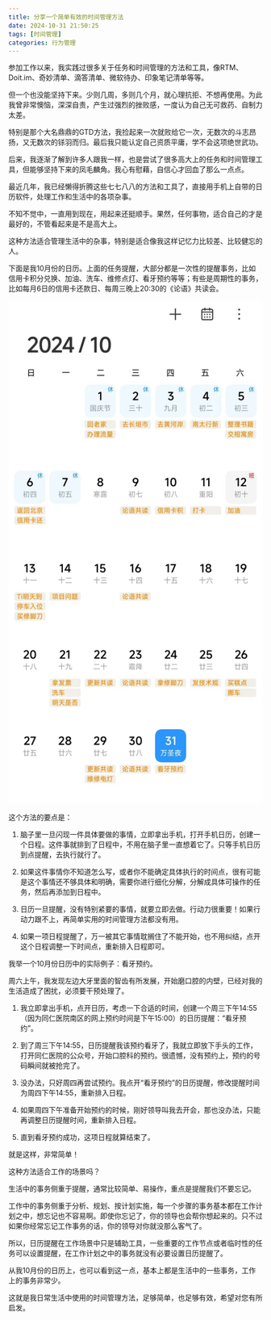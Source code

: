 ```yaml
---
title: 分享一个简单有效的时间管理方法
date: 2024-10-31 21:50:25
tags: [时间管理]
categories: 行为管理
---
```

参加工作以来，我实践过很多关于任务和时间管理的方法和工具，像RTM、Doit.im、奇妙清单、滴答清单、微软待办、印象笔记清单等等。

但一个也没能坚持下来。少则几周，多则几个月，就心理抗拒、不想再使用。为此我曾非常懊恼，深深自责，产生过强烈的挫败感，一度认为自己无可救药、自制力太差。

特别是那个大名鼎鼎的GTD方法，我捡起来一次就败给它一次，无数次的斗志昂扬，又无数次的铩羽而归。最后我只能认定自己资质平庸，学不会这项绝世武功。

后来，我逐渐了解到许多人跟我一样，也是尝试了很多高大上的任务和时间管理工具，但能够坚持下来的凤毛麟角。我心有慰藉，自信心才回血了那么一点点。

最近几年，我已经懒得折腾这些七七八八的方法和工具了，直接用手机上自带的日历软件，处理工作和生活中的各项杂事。

不知不觉中，一直用到现在，用起来还挺顺手。果然，任何事物，适合自己的才是最好的，不管看起来是不是高大上。

这种方法适合管理生活中的杂事，特别是适合像我这样记忆力比较差、比较健忘的人。

下面是我10月份的日历。上面的任务提醒，大部分都是一次性的提醒事务，比如信用卡积分兑换、加油、洗车、维修点灯、看牙预约等等；有些是周期性的事务，比如每月6日的信用卡还款日、每周三晚上20:30的《论语》共读会。

![](分享一个简单有效的时间管理方法/日程.png)

这个方法的要点是：

1. 脑子里一旦闪现一件具体要做的事情，立即拿出手机，打开手机日历，创建一个日程。这件事就排到了日程中，不用在脑子里一直想着它了。只等手机日历到点提醒，去执行就行了。

2. 如果这件事情你不知道怎么写，或者你不能确定具体执行的时间点，很有可能是这个事情还不够具体和明确，需要你进行细化分解，分解成具体可操作的任务，然后再添加到日程中。

3. 日历一旦提醒，没有特别紧要的事情，就要立即去做。行动力很重要！如果行动力跟不上，再简单实用的时间管理方法都没有用。

4. 如果一项日程提醒了，万一被其它事情耽搁住了不能开始，也不用纠结，点开这个日程调整一下时间点，重新排入日程即可。

我举一个10月份日历中的实际例子：看牙预约。

周六上午，我发现左边大牙里面的智齿有所发展，开始磨口腔的内壁，已经对我的生活造成了困扰，必须要干预处理了。

1. 我立即拿出手机，点开日历，考虑一下合适的时间，创建一个周三下午14:55（因为同仁医院南区的网上预约时间是下午15:00）的日历提醒：“看牙预约”。

2. 到了周三下午14:55，日历提醒我该预约看牙了，我就立即放下手头的工作，打开同仁医院的公众号，开始口腔科的预约。很遗憾，没有预约上，预约的号码瞬间就被抢完了。

3. 没办法，只好周四再尝试预约。我点开“看牙预约”的日历提醒，修改提醒时间为周四下午14:55，重新排入日程。

4. 如果周四下午准备开始预约的时候，刚好领导叫我去开会，那也没办法，只能再调整日历提醒时间，重新排入日程。

5. 直到看牙预约成功，这项日程就算结束了。

就是这样，非常简单！

这种方法适合工作的场景吗？

生活中的事务侧重于提醒，通常比较简单、易操作，重点是提醒我们不要忘记。

工作中的事务侧重于分析、规划、按计划实施，每一个步骤的事务基本都在工作计划之中，想忘记也不容易啊。即使你忘记了，你的领导也会帮你想起来的。只不过如果你经常忘记工作事务的话，你的领导对你就没那么客气了。

所以，日历提醒在工作场景中只是辅助工具，一些重要的工作节点或者临时性的任务可以设置提醒，在工作计划之中的事务就没有必要设置日历提醒了。

从我10月份的日历上，也可以看到这一点，基本上都是生活中的一些事务，工作上的事务非常少。

这就是我日常生活中使用的时间管理方法，足够简单，也足够有效，希望对您有所启发。